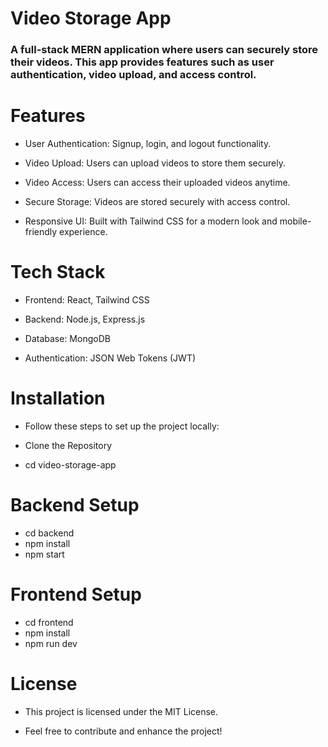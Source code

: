 # Video Storage App

### A full-stack MERN application where users can securely store their videos. This app provides features such as user authentication, video upload, and access control.

# Features

* User Authentication: Signup, login, and logout functionality.

* Video Upload: Users can upload videos to store them securely.

* Video Access: Users can access their uploaded videos anytime.

* Secure Storage: Videos are stored securely with access control.

* Responsive UI: Built with Tailwind CSS for a modern look and mobile-friendly experience.

# Tech Stack

* Frontend: React, Tailwind CSS

* Backend: Node.js, Express.js

* Database: MongoDB

* Authentication: JSON Web Tokens (JWT)

# Installation

* Follow these steps to set up the project locally:

* Clone the Repository
* cd video-storage-app

# Backend Setup

* cd backend
* npm install
* npm start

# Frontend Setup

* cd frontend
* npm install
* npm run dev


# License

* This project is licensed under the MIT License.

* Feel free to contribute and enhance the project!
